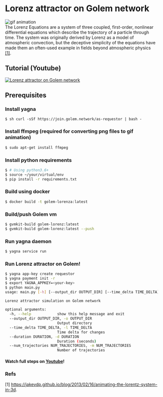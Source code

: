 # Lorenz attractor on Golem network
![gif animation](./output.gif?raw=true)    
The Lorenz Equations are a system of three coupled, first-order, nonlinear differential equations which describe the trajectory of a particle through time. The system was originally derived by Lorenz as a model of atmospheric convection, but the deceptive simplicity of the equations have made them an often-used example in fields beyond atmospheric physics [[1]](#refs).
## Tutorial (Youtube)
[![Lorenz attractor on Golem network](https://img.youtube.com/vi/SPCUOPL6gqs/0.jpg)](https://youtu.be/SPCUOPL6gqs "Lorenz attractor on Golem network")
## Prerequisites
### Install yagna
```$ sh curl -sSf https://join.golem.network/as-requestor | bash -```
### Install ffmpeg (required for converting png files to gif animation)
```bash
$ sudo apt-get install ffmpeg
```
### Install python requirements
```sh
$ # Using python3.6+
$ source ~/your/virtual/env
$ pip install -r requirements.txt
```
### Build using docker
```sh
$ docker build -t golem-lorenza:latest
```
### Build/push Golem vm
```sh
$ gvmkit-build golem-lorenz:latest
$ gvmkit-build golem-lorenz:latest --push
```
### Run yagna daemon
```sh
$ yagna service run
```
### Run Lorenz attractor on Golem!
```sh
$ yagna app-key create requestor
$ yagna payment init -r
$ export YAGNA_APPKEY=<your-key>
$ python main.py
usage: main.py [-h] [--output_dir OUTPUT_DIR] [--time_delta TIME_DELTA] [--duration DURATION] [--num_trajectories NUM_TRAJECTORIES]

Lorenz attractor simulation on Golem network

optional arguments:
  -h, --help            show this help message and exit
  --output_dir OUTPUT_DIR, -o OUTPUT_DIR
                        Output directory
  --time_delta TIME_DELTA, -l TIME_DELTA
                        Time delta for changes
  --duration DURATION, -d DURATION
                        Duration (seconds)
  --num_trajectories NUM_TRAJECTORIES, -m NUM_TRAJECTORIES
                        Number of trajectories

```
#### Watch full steps on [Youtube](https://youtu.be/SPCUOPL6gqs)!
### Refs
[1] https://jakevdp.github.io/blog/2013/02/16/animating-the-lorentz-system-in-3d.
